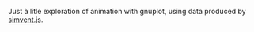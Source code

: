 Just à litle exploration of animation with gnuplot, using data produced by [simvent.js](https://progrt.github.io/simvent.js/).
